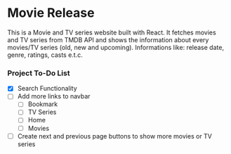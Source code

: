 # Movie Release
This is a Movie and TV series website built with React. It fetches movies and TV series from TMDB API and shows the information about every movies/TV series (old, new and upcoming). Informations like: release date, genre, ratings, casts e.t.c.

### Project To-Do List
- [x] Search Functionality
- [ ] Add more links to navbar
  - [ ] Bookmark
  - [ ] TV Series
  - [ ] Home
  - [ ] Movies
- [ ] Create next and previous page buttons to show more movies or TV series
